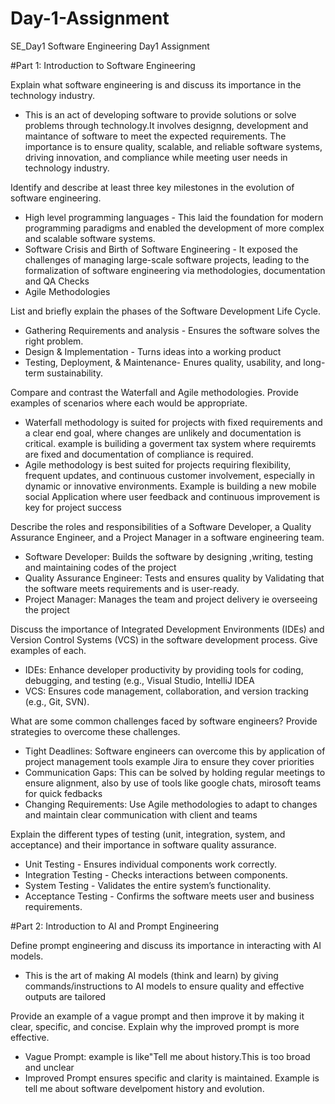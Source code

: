# Day-1-Assignment

SE_Day1
Software Engineering Day1 Assignment

#Part 1: Introduction to Software Engineering

Explain what software engineering is and discuss its importance in the technology industry.
- This is an act of developing software to provide solutions or solve problems through technology.It involves designng, development and maintance of software to meet the expected requirements.
The importance is to ensure quality, scalable, and reliable software systems, driving innovation, and compliance while meeting user needs in technology industry.

Identify and describe at least three key milestones in the evolution of software engineering.
 - High level programming languages - This laid the foundation for modern programming paradigms and enabled the development of more complex and scalable software systems.
 - Software Crisis and Birth of Software Engineering - It exposed the challenges of managing large-scale software projects, leading to the formalization of software engineering via methodologies, documentation and QA Checks
- Agile Methodologies 

List and briefly explain the phases of the Software Development Life Cycle.
- Gathering Requirements and analysis - Ensures the software solves the right problem.
- Design & Implementation - Turns ideas into a working product
- Testing, Deployment, & Maintenance- Enures quality, usability, and long-term sustainability.

Compare and contrast the Waterfall and Agile methodologies. Provide examples of scenarios where each would be appropriate.
- Waterfall methodology  is suited for projects with fixed requirements and a clear end goal, where changes are unlikely and documentation is critical. example is builiding a goverment tax system where requiremts are fixed and documentation of compliance is required. 
- Agile methodology is best suited  for projects requiring flexibility, frequent updates, and continuous customer involvement, especially in dynamic or innovative environments. Example is building a new mobile social Application where user feedback and continuous improvement is key for project success

Describe the roles and responsibilities of a Software Developer, a Quality Assurance Engineer, and a Project Manager in a software engineering team.
- Software Developer: Builds the software by designing ,writing, testing and maintaining codes of the project
- Quality Assurance Engineer: Tests and ensures quality by Validating that the software meets requirements and is user-ready.
- Project Manager: Manages the team and project delivery ie overseeing the project

Discuss the importance of Integrated Development Environments (IDEs) and Version Control Systems (VCS) in the software development process. Give examples of each.
- IDEs: Enhance developer productivity by providing tools for coding, debugging, and testing (e.g., Visual Studio, IntelliJ IDEA
- VCS: Ensures code management, collaboration, and version tracking (e.g., Git, SVN).

What are some common challenges faced by software engineers? Provide strategies to overcome these challenges.
- Tight Deadlines: Software engineers can overcome this by application of project management tools example Jira to ensure they cover priorities
- Communication Gaps: This can be solved by holding regular meetings to ensure alignment, also by use of tools like google chats, mirosoft teams for quick fedbacks
- Changing Requirements:  Use Agile methodologies to adapt to changes and maintain clear communication with client and teams

Explain the different types of testing (unit, integration, system, and acceptance) and their importance in software quality assurance.
- Unit Testing - Ensures individual components work correctly.
- Integration Testing - Checks interactions between components.
- System Testing - Validates the entire system’s functionality.
- Acceptance Testing - Confirms the software meets user and business requirements.

#Part 2: Introduction to AI and Prompt Engineering

Define prompt engineering and discuss its importance in interacting with AI models.
- This is the art of making AI models (think and learn) by giving commands/instructions to AI models to ensure quality and effective outputs are tailored

Provide an example of a vague prompt and then improve it by making it clear, specific, and concise. Explain why the improved prompt is more effective.
- Vague Prompt: example is like"Tell me about history.This is too broad and unclear
- Improved Prompt ensures specific and clarity is maintained. Example is tell me about software develpoment history and evolution.
